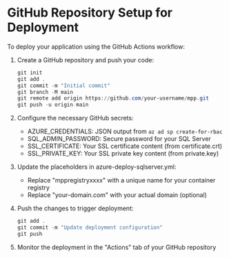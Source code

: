 # GitHub Repository Setup for Deployment

To deploy your application using the GitHub Actions workflow:

1. Create a GitHub repository and push your code:
   ```powershell
   git init
   git add .
   git commit -m "Initial commit"
   git branch -M main
   git remote add origin https://github.com/your-username/mpp.git
   git push -u origin main
   ```

2. Configure the necessary GitHub secrets:
   - AZURE_CREDENTIALS: JSON output from `az ad sp create-for-rbac`
   - SQL_ADMIN_PASSWORD: Secure password for your SQL Server
   - SSL_CERTIFICATE: Your SSL certificate content (from certificate.crt)
   - SSL_PRIVATE_KEY: Your SSL private key content (from private.key)

3. Update the placeholders in azure-deploy-sqlserver.yml:
   - Replace "mppregistryxxxx" with a unique name for your container registry
   - Replace "your-domain.com" with your actual domain (optional)

4. Push the changes to trigger deployment:
   ```powershell
   git add .
   git commit -m "Update deployment configuration"
   git push
   ```

5. Monitor the deployment in the "Actions" tab of your GitHub repository
